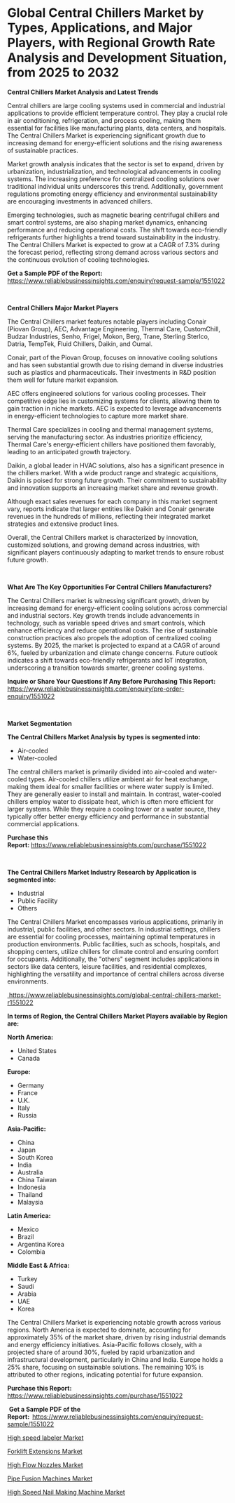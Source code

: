 <p><h1>Global Central Chillers Market by Types, Applications, and Major Players, with Regional Growth Rate Analysis and Development Situation, from 2025 to 2032</h1></p><p><strong>Central Chillers Market Analysis and Latest Trends</strong></p>
<p><p>Central chillers are large cooling systems used in commercial and industrial applications to provide efficient temperature control. They play a crucial role in air conditioning, refrigeration, and process cooling, making them essential for facilities like manufacturing plants, data centers, and hospitals. The Central Chillers Market is experiencing significant growth due to increasing demand for energy-efficient solutions and the rising awareness of sustainable practices.</p><p>Market growth analysis indicates that the sector is set to expand, driven by urbanization, industrialization, and technological advancements in cooling systems. The increasing preference for centralized cooling solutions over traditional individual units underscores this trend. Additionally, government regulations promoting energy efficiency and environmental sustainability are encouraging investments in advanced chillers. </p><p>Emerging technologies, such as magnetic bearing centrifugal chillers and smart control systems, are also shaping market dynamics, enhancing performance and reducing operational costs. The shift towards eco-friendly refrigerants further highlights a trend toward sustainability in the industry. The Central Chillers Market is expected to grow at a CAGR of 7.3% during the forecast period, reflecting strong demand across various sectors and the continuous evolution of cooling technologies.</p></p>
<p><strong>Get a Sample PDF of the Report:&nbsp;</strong> <a href="https://www.reliablebusinessinsights.com/enquiry/request-sample/1551022?utm_campaign=1091&utm_medium=2&utm_source=Github&utm_content=ia&utm_term=08042025&utm_id=central-chillers">https://www.reliablebusinessinsights.com/enquiry/request-sample/1551022</a></p>
<p>&nbsp;</p>
<p><strong>Central Chillers Major Market Players</strong></p>
<p><p>The Central Chillers market features notable players including Conair (Piovan Group), AEC, Advantage Engineering, Thermal Care, CustomChill, Budzar Industries, Senho, Frigel, Mokon, Berg, Trane, Sterling Sterlco, Datria, TempTek, Fluid Chillers, Daikin, and Oumal. </p><p>Conair, part of the Piovan Group, focuses on innovative cooling solutions and has seen substantial growth due to rising demand in diverse industries such as plastics and pharmaceuticals. Their investments in R&D position them well for future market expansion.</p><p>AEC offers engineered solutions for various cooling processes. Their competitive edge lies in customizing systems for clients, allowing them to gain traction in niche markets. AEC is expected to leverage advancements in energy-efficient technologies to capture more market share.</p><p>Thermal Care specializes in cooling and thermal management systems, serving the manufacturing sector. As industries prioritize efficiency, Thermal Care's energy-efficient chillers have positioned them favorably, leading to an anticipated growth trajectory.</p><p>Daikin, a global leader in HVAC solutions, also has a significant presence in the chillers market. With a wide product range and strategic acquisitions, Daikin is poised for strong future growth. Their commitment to sustainability and innovation supports an increasing market share and revenue growth.</p><p>Although exact sales revenues for each company in this market segment vary, reports indicate that larger entities like Daikin and Conair generate revenues in the hundreds of millions, reflecting their integrated market strategies and extensive product lines. </p><p>Overall, the Central Chillers market is characterized by innovation, customized solutions, and growing demand across industries, with significant players continuously adapting to market trends to ensure robust future growth.</p></p>
<p>&nbsp;</p>
<p><strong>What Are The Key Opportunities For Central Chillers Manufacturers?</strong></p>
<p><p>The Central Chillers market is witnessing significant growth, driven by increasing demand for energy-efficient cooling solutions across commercial and industrial sectors. Key growth trends include advancements in technology, such as variable speed drives and smart controls, which enhance efficiency and reduce operational costs. The rise of sustainable construction practices also propels the adoption of centralized cooling systems. By 2025, the market is projected to expand at a CAGR of around 6%, fueled by urbanization and climate change concerns. Future outlook indicates a shift towards eco-friendly refrigerants and IoT integration, underscoring a transition towards smarter, greener cooling systems.</p></p>
<p><strong>Inquire or Share Your Questions If Any Before Purchasing This Report:</strong> <a href="https://www.reliablebusinessinsights.com/enquiry/pre-order-enquiry/1551022?utm_campaign=1091&utm_medium=2&utm_source=Github&utm_content=ia&utm_term=08042025&utm_id=central-chillers">https://www.reliablebusinessinsights.com/enquiry/pre-order-enquiry/1551022</a></p>
<p>&nbsp;</p>
<p><strong>Market Segmentation</strong></p>
<p><strong>The Central Chillers Market Analysis by types is segmented into:</strong></p>
<p><ul><li>Air-cooled</li><li>Water-cooled</li></ul></p>
<p><p>The central chillers market is primarily divided into air-cooled and water-cooled types. Air-cooled chillers utilize ambient air for heat exchange, making them ideal for smaller facilities or where water supply is limited. They are generally easier to install and maintain. In contrast, water-cooled chillers employ water to dissipate heat, which is often more efficient for larger systems. While they require a cooling tower or a water source, they typically offer better energy efficiency and performance in substantial commercial applications.</p></p>
<p><strong>Purchase this Report:&nbsp;</strong><a href="https://www.reliablebusinessinsights.com/purchase/1551022?utm_campaign=1091&utm_medium=2&utm_source=Github&utm_content=ia&utm_term=08042025&utm_id=central-chillers">https://www.reliablebusinessinsights.com/purchase/1551022</a></p>
<p>&nbsp;</p>
<p><strong>The Central Chillers Market Industry Research by Application is segmented into:</strong></p>
<p><ul><li>Industrial</li><li>Public Facility</li><li>Others</li></ul></p>
<p><p>The Central Chillers Market encompasses various applications, primarily in industrial, public facilities, and other sectors. In industrial settings, chillers are essential for cooling processes, maintaining optimal temperatures in production environments. Public facilities, such as schools, hospitals, and shopping centers, utilize chillers for climate control and ensuring comfort for occupants. Additionally, the "others" segment includes applications in sectors like data centers, leisure facilities, and residential complexes, highlighting the versatility and importance of central chillers across diverse environments.</p></p>
<p><a href="https://www.reliablebusinessinsights.com/global-central-chillers-market-r1551022?utm_campaign=1091&utm_medium=2&utm_source=Github&utm_content=ia&utm_term=08042025&utm_id=central-chillers">&nbsp;https://www.reliablebusinessinsights.com/global-central-chillers-market-r1551022</a></p>
<p><strong>In terms of Region, the Central Chillers Market Players available by Region are:</strong></p>
<p>
    <p> <strong> North America: </strong>
        <ul>
            <li>United States</li>
            <li>Canada</li>
        </ul>
        </p> 
    <p> <strong> Europe: </strong>
        <ul>
            <li>Germany</li>
            <li>France</li>
            <li>U.K.</li>
            <li>Italy</li>
            <li>Russia</li>
        </ul>
        </p> 
    <p> <strong> Asia-Pacific: </strong>
        <ul>
            <li>China</li>
            <li>Japan</li>
            <li>South Korea</li>
            <li>India</li>
            <li>Australia</li>
            <li>China Taiwan</li>
            <li>Indonesia</li>
            <li>Thailand</li>
            <li>Malaysia</li>
        </ul>
        </p> 
    <p> <strong> Latin America: </strong>
        <ul>
            <li>Mexico</li>
            <li>Brazil</li>
            <li>Argentina Korea</li>
            <li>Colombia</li>
        </ul>
        </p> 
    <p> <strong> Middle East & Africa: </strong>
        <ul>
            <li>Turkey</li>
            <li>Saudi</li>
            <li>Arabia</li>
            <li>UAE</li>
            <li>Korea</li>
        </ul>
    </p>
    </p>
<p><p>The Central Chillers Market is experiencing notable growth across various regions. North America is expected to dominate, accounting for approximately 35% of the market share, driven by rising industrial demands and energy efficiency initiatives. Asia-Pacific follows closely, with a projected share of around 30%, fueled by rapid urbanization and infrastructural development, particularly in China and India. Europe holds a 25% share, focusing on sustainable solutions. The remaining 10% is attributed to other regions, indicating potential for future expansion.</p></p>
<p><strong>Purchase this Report: </strong><a href="https://www.reliablebusinessinsights.com/purchase/1551022?utm_campaign=1091&utm_medium=2&utm_source=Github&utm_content=ia&utm_term=08042025&utm_id=central-chillers">https://www.reliablebusinessinsights.com/purchase/1551022</a></p>
<p>&nbsp;<strong>Get a Sample PDF of the Report:&nbsp;&nbsp;</strong><a href="https://www.reliablebusinessinsights.com/enquiry/request-sample/1551022?utm_campaign=1091&utm_medium=2&utm_source=Github&utm_content=ia&utm_term=08042025&utm_id=central-chillers">https://www.reliablebusinessinsights.com/enquiry/request-sample/1551022</a></p>
<p><strong></strong></p>
<p><p><a href="https://github.com/roehrtizonov/Market-Research-Report-List-1/blob/main/high-speed-labeler-market.md?utm_campaign=1091&utm_medium=2&utm_source=Github&utm_content=ia&utm_term=08042025&utm_id=central-chillers">High speed labeler Market</a></p><p><a href="https://github.com/hurstsaqibyl/Market-Research-Report-List-1/blob/main/forklift-extensions-market.md?utm_campaign=1091&utm_medium=2&utm_source=Github&utm_content=ia&utm_term=08042025&utm_id=central-chillers">Forklift Extensions Market</a></p><p><a href="https://github.com/altafvaraswj/Market-Research-Report-List-1/blob/main/high-flow-nozzles-market.md?utm_campaign=1091&utm_medium=2&utm_source=Github&utm_content=ia&utm_term=08042025&utm_id=central-chillers">High Flow Nozzles Market</a></p><p><a href="https://github.com/rutupueyed/Market-Research-Report-List-1/blob/main/pipe-fusion-machines-market.md?utm_campaign=1091&utm_medium=2&utm_source=Github&utm_content=ia&utm_term=08042025&utm_id=central-chillers">Pipe Fusion Machines Market</a></p><p><a href="https://github.com/paullsiskec4/Market-Research-Report-List-1/blob/main/high-speed-nail-making-machine-market.md?utm_campaign=1091&utm_medium=2&utm_source=Github&utm_content=ia&utm_term=08042025&utm_id=central-chillers">High Speed Nail Making Machine Market</a></p></p>